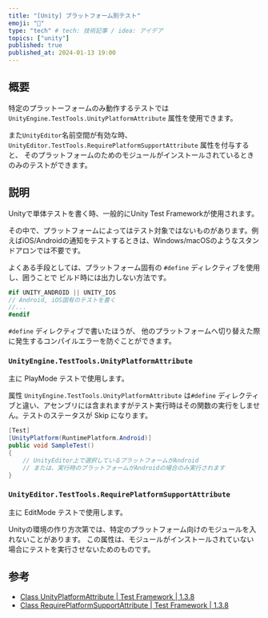 ```yaml
---
title: "[Unity] プラットフォーム別テスト"
emoji: "🤖"
type: "tech" # tech: 技術記事 / idea: アイデア
topics: ["unity"]
published: true
published_at: 2024-01-13 19:00
---
```


## 概要
特定のプラットーフォームのみ動作するテストでは
`UnityEngine.TestTools.UnityPlatformAttribute` 属性を使用できます。

また`UnityEditor`名前空間が有効な時、
`UnityEditor.TestTools.RequirePlatformSupportAttribute` 属性を付与すると、
そのプラットフォームのためのモジュールがインストールされているときのみのテストができます。


## 説明
Unityで単体テストを書く時、一般的にUnity Test Frameworkが使用されます。

その中で、プラットフォームによってはテスト対象ではないものがあります。例えばiOS/Androidの通知をテストするときは、Windows/macOSのようなスタンドアロンでは不要です。

よくある手段としては、プラットフォーム固有の `#define` ディレクティブを使用し、囲うことで
ビルド時には出力しない方法です。
```cs
#if UNITY_ANDROID || UNITY_IOS
// Android, iOS固有のテストを書く
//...
#endif
```

`#define` ディレクティブで書いたほうが、
他のプラットフォームへ切り替えた際に発生するコンパイルエラーを防ぐことができます。


### `UnityEngine.TestTools.UnityPlatformAttribute`
主に PlayMode テストで使用します。

属性 `UnityEngine.TestTools.UnityPlatformAttribute` は`#define` ディレクティブと違い、アセンブリには含まれますがテスト実行時はその関数の実行をしません。テストのステータスが Skip になります。
```cs
[Test]
[UnityPlatform(RuntimePlatform.Android)]
public void SampleTest()
{
    // UnityEditor上で選択しているプラットフォームがAndroid
    // または、実行時のプラットフォームがAndroidの場合のみ実行されます
}
```


### `UnityEditor.TestTools.RequirePlatformSupportAttribute`
主に EditMode テストで使用します。

Unityの環境の作り方次第では、特定のプラットフォーム向けのモジュールを入れないことがあります。
この属性は、モジュールがインストールされていない場合にテストを実行させないためのものです。


## 参考
- [Class UnityPlatformAttribute | Test Framework | 1.3.8](https://docs.unity3d.com/Packages/com.unity.test-framework@1.3/api/UnityEngine.TestTools.UnityPlatformAttribute.html)
- [Class RequirePlatformSupportAttribute | Test Framework | 1.3.8](https://docs.unity3d.com/Packages/com.unity.test-framework@1.3/api/UnityEditor.TestTools.RequirePlatformSupportAttribute.html)
